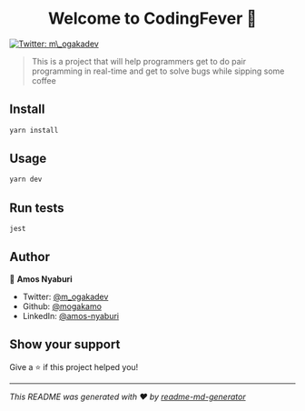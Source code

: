 <h1 align="center">Welcome to CodingFever 👋</h1>
<p>
  <a href="https://twitter.com/m\_ogakadev" target="_blank">
    <img alt="Twitter: m\_ogakadev" src="https://img.shields.io/twitter/follow/m\_ogakadev.svg?style=social" />
  </a>
</p>

> This is a project that will help programmers get to do pair programming in real-time and get to solve bugs while sipping some coffee

## Install

```sh
yarn install
```

## Usage

```sh
yarn dev
```

## Run tests

```sh
jest
```

## Author

👤 **Amos Nyaburi**

* Twitter: [@m\_ogakadev](https://twitter.com/m\_ogakadev)
* Github: [@mogakamo](https://github.com/mogakamo)
* LinkedIn: [@amos-nyaburi](https://linkedin.com/in/amos-nyaburi)

## Show your support

Give a ⭐️ if this project helped you!

***
_This README was generated with ❤️ by [readme-md-generator](https://github.com/kefranabg/readme-md-generator)_